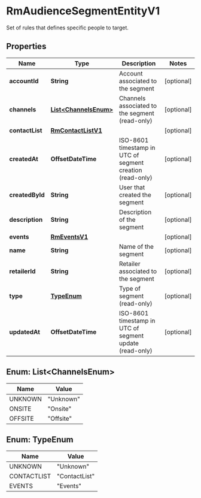 

# RmAudienceSegmentEntityV1

Set of rules that defines specific people to target.

## Properties

| Name | Type | Description | Notes |
|------------ | ------------- | ------------- | -------------|
|**accountId** | **String** | Account associated to the segment |  [optional] |
|**channels** | [**List&lt;ChannelsEnum&gt;**](#List&lt;ChannelsEnum&gt;) | Channels associated to the segment (read-only) |  [optional] |
|**contactList** | [**RmContactListV1**](RmContactListV1.md) |  |  [optional] |
|**createdAt** | **OffsetDateTime** | ISO-8601 timestamp in UTC of segment creation (read-only) |  [optional] |
|**createdById** | **String** | User that created the segment |  [optional] |
|**description** | **String** | Description of the segment |  [optional] |
|**events** | [**RmEventsV1**](RmEventsV1.md) |  |  [optional] |
|**name** | **String** | Name of the segment |  [optional] |
|**retailerId** | **String** | Retailer  associated to the segment |  [optional] |
|**type** | [**TypeEnum**](#TypeEnum) | Type of segment (read-only) |  [optional] |
|**updatedAt** | **OffsetDateTime** | ISO-8601 timestamp in UTC of segment update (read-only) |  [optional] |



## Enum: List&lt;ChannelsEnum&gt;

| Name | Value |
|---- | -----|
| UNKNOWN | &quot;Unknown&quot; |
| ONSITE | &quot;Onsite&quot; |
| OFFSITE | &quot;Offsite&quot; |



## Enum: TypeEnum

| Name | Value |
|---- | -----|
| UNKNOWN | &quot;Unknown&quot; |
| CONTACTLIST | &quot;ContactList&quot; |
| EVENTS | &quot;Events&quot; |



